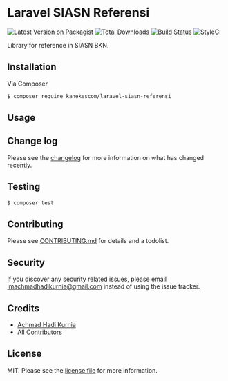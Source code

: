 # Laravel SIASN Referensi

[![Latest Version on Packagist][ico-version]][link-packagist]
[![Total Downloads][ico-downloads]][link-downloads]
[![Build Status][ico-travis]][link-travis]
[![StyleCI][ico-styleci]][link-styleci]

Library for reference in SIASN BKN.

## Installation

Via Composer

``` bash
$ composer require kanekescom/laravel-siasn-referensi
```

## Usage

## Change log

Please see the [changelog](CHANGELOG.md) for more information on what has changed recently.

## Testing

``` bash
$ composer test
```

## Contributing

Please see [CONTRIBUTING.md](CONTRIBUTING.md) for details and a todolist.

## Security

If you discover any security related issues, please email imachmadhadikurnia@gmail.com instead of using the issue tracker.

## Credits

- [Achmad Hadi Kurnia][link-author]
- [All Contributors][link-contributors]

## License

MIT. Please see the [license file](LICENSE) for more information.

[ico-version]: https://img.shields.io/packagist/v/kanekescom/laravel-siasn-referensi.svg?style=flat-square
[ico-downloads]: https://img.shields.io/packagist/dt/kanekescom/laravel-siasn-referensi.svg?style=flat-square
[ico-travis]: https://img.shields.io/travis/kanekescom/laravel-siasn-referensi/master.svg?style=flat-square
[ico-styleci]: https://styleci.io/repos/12345678/shield

[link-packagist]: https://packagist.org/packages/kanekescom/laravel-siasn-referensi
[link-downloads]: https://packagist.org/packages/kanekescom/laravel-siasn-referensi
[link-travis]: https://travis-ci.org/kanekescom/laravel-siasn-referensi
[link-styleci]: https://styleci.io/repos/12345678
[link-author]: https://github.com/kanekescom
[link-contributors]: ../../contributors
